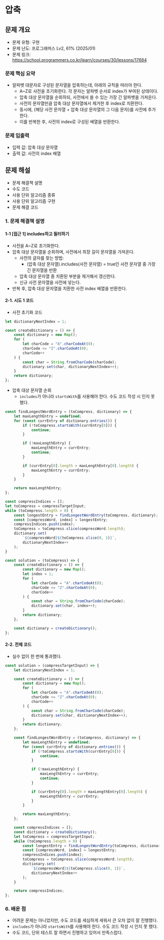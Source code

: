 # 압축

## 문제 개요

-   문제 유형: 구현
-   문제 난도: 프로그래머스 Lv2, 61% (2025/01)
-   문제 링크: https://school.programmers.co.kr/learn/courses/30/lessons/17684

### 문제 핵심 요약

-   알파벳 대문자로 구성된 문자열을 압축하는데, 아래의 규칙을 따라야 한다.
    -   A~Z로 사전을 초기화한다. 각 문자는 알파벳 순서로 index가 부여된 상태이다.
    -   압축 대상 문자열을 순회하되, 사전에서 쓸 수 있는 가장 긴 알파벳을 가져온다.
    -   사전의 문자열만큼 압축 대상 문자열에서 제거한 후 index로 치환한다.
    -   동시에, {해당 사전 문자열 + 압축 대상 문자열의 그 다음 문자}를 사전에 추가한다.
    -   이를 반복한 후, 사전의 index로 구성된 배열을 반환한다.

### 문제 입출력

-   입력 값: 압축 대상 문자열
-   출력 값: 사전의 index 배열

## 문제 해설

-   문제 해결책 설명
-   수도 코드
-   사용 단위 알고리즘 종류
-   사용 단위 알고리즘 구현
-   문제 해결 코드

### 1. 문제 해결책 설명

#### 1-1 [접근 1] includes하고 필터하기

-   사전을 A~Z로 초기화한다.
-   압축 대상 문자열을 순회하며, 사전에서 최장 길이 문자열을 가져온다.
    -   사전의 글자를 찾는 방법:
        -   (압축 대상 문자열).includes(사전 문자열) = true인 사전 문자열 중 가장 긴 문자열을 반환
    -   압축 대상 문자열 중 치환된 부분을 제거해서 갱신한다.
    -   신규 사전 문자열을 사전에 넣는다.
-   반복 후, 압축 대상 문자열을 치환한 사전 index 배열을 반환한다.

#### 2-1. 시도 1 코드

-   사전 초기화 코드

```js
let dictionaryNextIndex = 1;

const createDictionary = () => {
    const dictionary = new Map();
    for (
        let charCode = "A".charCodeAt(0);
        charCode <= "Z".charCodeAt(0);
        charCode++
    ) {
        const char = String.fromCharCode(charCode);
        dictionary.set(char, dictionaryNextIndex++);
    }
    return dictionary;
};
```

-   압축 대상 문자열 순회
    -   `includes`가 아니라 `startsWith`를 사용해야 한다. 수도 코드 작성 시 인지 못 했다.

```js
const findLongestWordEntry = (toCompress, dictionary) => {
    let maxLengthEntry = undefined;
    for (const currEntry of dictionary.entries()) {
        if (!toCompress.startsWith(currEntry[0])) {
            continue;
        }

        if (!maxLengthEntry) {
            maxLengthEntry = currEntry;
            continue;
        }

        if (currEntry[0].length > maxLengthEntry[0].length) {
            maxLengthEntry = currEntry;
        }
    }

    return maxLengthEntry;
};

const compressIndices = [];
let toCompress = compressTargetInput;
while (toCompress.length > 0) {
    const longestEntry = findLongestWordEntry(toCompress, dictionary);
    const [compressWord, index] = longestEntry;
    compressIndices.push(index);
    toCompress = toCompress.slice(compressWord.length);
    dictionary.set(
        `${compressWord}${toCompress.slice(0, 1)}`,
        dictionaryNextIndex++
    );
}
```

```js
const solution = (toCompress) => {
    const createDictionary = () => {
        const dictionary = new Map();
        let index = 1;
        for (
            let charCode = "A".charCodeAt(0);
            charCode <= "Z".charCodeAt(0);
            charCode++
        ) {
            const char = String.fromCharCode(charCode);
            dictionary.set(char, index++);
        }
        return dictionary;
    };

    const dictionary = createDictionary();
};
```

#### 2-2. 전체 코드

-   실수 없이 한 번에 통과했다.

```js
const solution = (compressTargetInput) => {
    let dictionaryNextIndex = 1;

    const createDictionary = () => {
        const dictionary = new Map();
        for (
            let charCode = "A".charCodeAt(0);
            charCode <= "Z".charCodeAt(0);
            charCode++
        ) {
            const char = String.fromCharCode(charCode);
            dictionary.set(char, dictionaryNextIndex++);
        }
        return dictionary;
    };

    const findLongestWordEntry = (toCompress, dictionary) => {
        let maxLengthEntry = undefined;
        for (const currEntry of dictionary.entries()) {
            if (!toCompress.startsWith(currEntry[0])) {
                continue;
            }

            if (!maxLengthEntry) {
                maxLengthEntry = currEntry;
                continue;
            }

            if (currEntry[0].length > maxLengthEntry[0].length) {
                maxLengthEntry = currEntry;
            }
        }

        return maxLengthEntry;
    };

    const compressIndices = [];
    const dictionary = createDictionary();
    let toCompress = compressTargetInput;
    while (toCompress.length > 0) {
        const longestEntry = findLongestWordEntry(toCompress, dictionary);
        const [compressWord, index] = longestEntry;
        compressIndices.push(index);
        toCompress = toCompress.slice(compressWord.length);
        dictionary.set(
            `${compressWord}${toCompress.slice(0, 1)}`,
            dictionaryNextIndex++
        );
    }

    return compressIndices;
};
```

### 6. 배운 점

-   어려운 문제는 아니었지만, 수도 코드를 세심하게 세워서 큰 오차 없이 잘 진행했다.
-   `includes`가 아니라 `startsWith`를 사용해야 한다. 수도 코드 작성 시 인지 못 했다.
-   수도 코드, 단위 테스트 잘 하면서 진행하고 있어서 만족스럽다.
